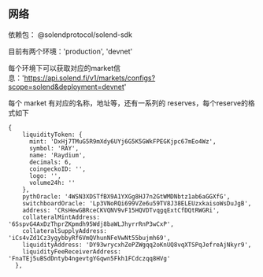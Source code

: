 ## 网络

依赖包： @solendprotocol/solend-sdk

目前有两个环境：'production', 'devnet'

每个环境下可以获取对应的market信息：'https://api.solend.fi/v1/markets/configs?scope=solend&deployment=devnet'

每个 market 有对应的名称，地址等，还有一系列的 reserves，每个reserve的格式如下
```
{
    liquidityToken: {
      mint: 'DxHj7TMuG5R9mXdy6UYj6G5K5GWkFPEGKjpc67mEo4Wz',
      symbol: 'RAY',
      name: 'Raydium',
      decimals: 6,
      coingeckoID: '',
      logo: '',
      volume24h: ''
    },
    pythOracle: '4WSN3XDSTfBX9A1YXGg8HJ7n2GtWMDNbtz1ab6aGGXfG',
    switchboardOracle: 'Lp3VNoRQi699VZe6u59TV8J38ELEUzxkaisoWsDuJgB',
    address: 'CRsHewGBRceCKVQNV9vF15HQVDTvqgqExtCfDQtRWGRi',
    collateralMintAddress: '6SspvG4AxDzThprZKpmdh95Wdj8baWLJhyrrRnP3wCxP',
    collateralSupplyAddress: 'iCs4vZd1Cz3ygybbyRf6VmQVhunNFeVwNt55bujmh69',
    liquidityAddress: 'DY93wrycxhZePZWgqq2oKnUQ8vqXTSPqJefreAjNkyr9',
    liquidityFeeReceiverAddress: 'FnaTEj5uBSdDntyb4ngevtgYGqwn5Fkh1FCdczqq8HVg'
  },
```